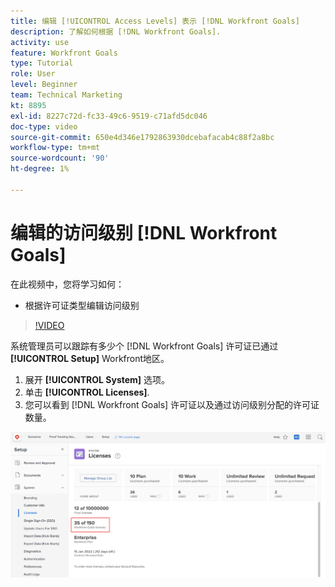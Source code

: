 ```yaml
---
title: 编辑 [!UICONTROL Access Levels] 表示 [!DNL Workfront Goals]
description: 了解如何根据 [!DNL Workfront Goals].
activity: use
feature: Workfront Goals
type: Tutorial
role: User
level: Beginner
team: Technical Marketing
kt: 8895
exl-id: 8227c72d-fc33-49c6-9519-c71afd5dc046
doc-type: video
source-git-commit: 650e4d346e1792863930dcebafacab4c88f2a8bc
workflow-type: tm+mt
source-wordcount: '90'
ht-degree: 1%

---
```


# 编辑的访问级别 [!DNL Workfront Goals]

在此视频中，您将学习如何：

* 根据许可证类型编辑访问级别

>[!VIDEO](https://video.tv.adobe.com/v/335189/?quality=12&learn=on)

系统管理员可以跟踪有多少个 [!DNL Workfront Goals] 许可证已通过 **[!UICONTROL Setup]** Workfront地区。

1. 展开 **[!UICONTROL System]** 选项。
1. 单击 **[!UICONTROL Licenses]**.
1. 您可以看到 [!DNL Workfront Goals] 许可证以及通过访问级别分配的许可证数量。

![数量的屏幕截图 [!DNL Workfront Goals] 的“设置”区域中的许可证 [!DNL Workfront]](assets/02-workfront-goals-licenses.png)
